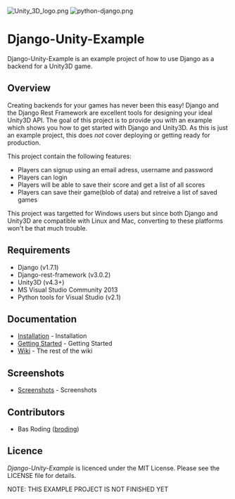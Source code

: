 ![Unity_3D_logo.png](https://cloud.githubusercontent.com/assets/9072397/5611600/db8770ac-94c8-11e4-976a-9e42ccf23345.png)
![python-django.png](https://cloud.githubusercontent.com/assets/9072397/5611563/762c7108-94c8-11e4-9d9c-8ae4a703a03e.png)
# Django-Unity-Example 

Django-Unity-Example is an example project of how to use Django as a backend for a Unity3D game. 


## Overview


Creating backends for your games has never been this easy! Django and the Django Rest Framework are excellent tools for designing your ideal Unity3D API. The goal of this project is to provide you with an example which shows you how to get started with Django and Unity3D.
As this is just an example project, this does *not* cover deploying or getting ready for production.

This project contain the following features:

* Players can signup using an email adress, username and password
* Players can login
* Players will be able to save their score and get a list of all scores
* Players can save their game(blob of data) and retreive a list of saved games

This project was targetted for Windows users but since both Django and Unity3D are compatible with Linux and Mac, converting to these platforms won't be that much trouble.

## Requirements


* Django (v1.7.1)
* Django-rest-framework (v3.0.2)
* Unity3D (v4.3+)
* MS Visual Studio Community 2013 
* Python tools for Visual Studio (v2.1)

## Documentation

* [Installation](https://github.com/eamonwoortman/django-unity3d-example/wiki/Installation) - Installation
* [Getting Started](https://github.com/eamonwoortman/django-unity3d-example/wiki/Getting-started) - Getting Started
* [Wiki](https://github.com/eamonwoortman/django-unity3d-example/wiki) - The rest of the wiki

## Screenshots
* [Screenshots](https://github.com/eamonwoortman/django-unity3d-example/wiki/Screenshots) - Screenshots


## Contributors

* Bas Roding ([broding](https://github.com/broding))

## Licence

*Django-Unity-Example* is licenced under the MIT License. Please see the LICENSE file for details.



NOTE: THIS EXAMPLE PROJECT IS NOT FINISHED YET